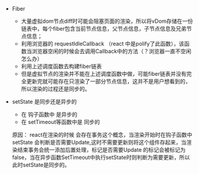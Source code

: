 - Fiber

  -  大量虚拟dom节点diff时可能会阻塞页面的渲染，所以将vDom存储在一份链表中，每个fiber包含当前节点信息，父节点信息，子节点信息及兄弟节点信息；
  - 利用浏览器的 requestIdleCallback （react 中是polify了此函数），该函数当浏览器空闲的时候会去调用Callback中的方法（？浏览器一直不空闲怎么办）
  - 利用上述调度函数去构建fiber链表
  - 但是虚拟节点的渲染并不能在上述调度函数中做，可能fiber链表并没有完全更新完就可能存在只渲染了一部分节点信息，这并不是用户想看到的，所以渲染的过程还是同步的。

- setState 是同步还是异步的

  - 在 钩子函数中  是异步的
  - 在 setTimeout等函数中是 同步的

  原因： react在渲染的时候 会存在事务这个概念，当渲染开始时在钩子函数中setState 会判断是否需要Update,这时不需要更新则将这个组件存起来，当渲染结束事务会统一添加后置处理，标记是否需要Update 的标记会被标记为false，当在异步函数SetTimeout中执行setState时则判断为需要更新，所以此时setState是同步的。
